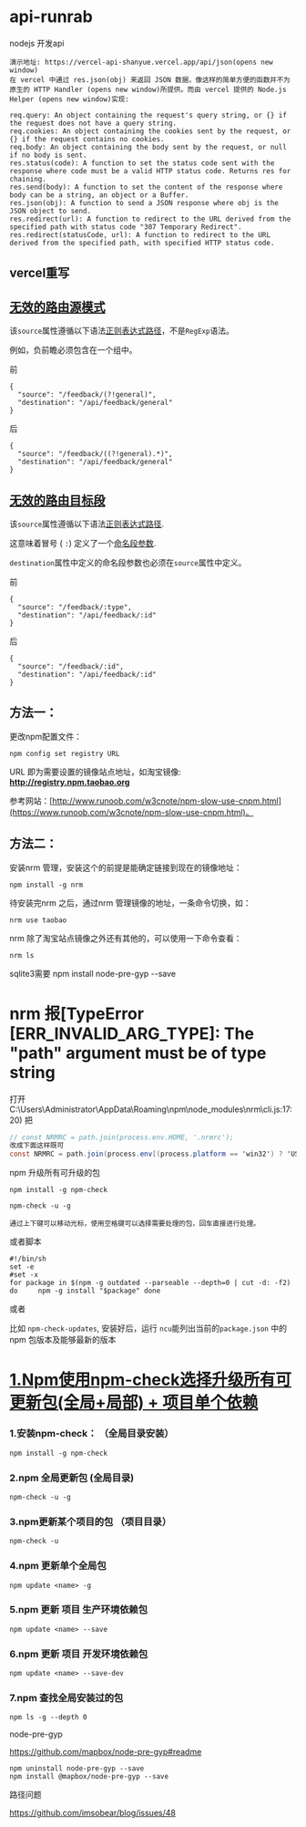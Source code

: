 # api-runrab
 nodejs 开发api











```
演示地址: https://vercel-api-shanyue.vercel.app/api/json(opens new window)
在 vercel 中通过 res.json(obj) 来返回 JSON 数据，像这样的简单方便的函数并不为原生的 HTTP Handler (opens new window)所提供。而由 vercel 提供的 Node.js Helper (opens new window)实现:

req.query: An object containing the request's query string, or {} if the request does not have a query string.
req.cookies: An object containing the cookies sent by the request, or {} if the request contains no cookies.
req.body: An object containing the body sent by the request, or null if no body is sent.
res.status(code): A function to set the status code sent with the response where code must be a valid HTTP status code. Returns res for chaining.
res.send(body): A function to set the content of the response where body can be a string, an object or a Buffer.
res.json(obj): A function to send a JSON response where obj is the JSON object to send.
res.redirect(url): A function to redirect to the URL derived from the specified path with status code "307 Temporary Redirect".
res.redirect(statusCode, url): A function to redirect to the URL derived from the specified path, with specified HTTP status code.
```

## vercel重写

## [无效的路由源模式](https://vercel.com/docs/platform/frequently-asked-questions#invalid-route-source-pattern)

该`source`属性遵循以下语法[正则表达式路径](https://github.com/pillarjs/path-to-regexp/tree/v6.1.0)，不是`RegExp`语法。

例如，负前瞻必须包含在一个组中。

前

```
{
  "source": "/feedback/(?!general)",
  "destination": "/api/feedback/general"
}
```

后

```
{
  "source": "/feedback/((?!general).*)",
  "destination": "/api/feedback/general"
}
```

## [无效的路由目标段](https://vercel.com/docs/platform/frequently-asked-questions#invalid-route-destination-segment)

该`source`属性遵循以下语法[正则表达式路径](https://github.com/pillarjs/path-to-regexp/tree/v6.1.0).

这意味着冒号 ( `:`) 定义了一个[命名段参数](https://github.com/pillarjs/path-to-regexp/tree/v6.1.0#named-parameters).

`destination`属性中定义的命名段参数也必须在`source`属性中定义。

前

```
{
  "source": "/feedback/:type",
  "destination": "/api/feedback/:id"
}
```

后

```
{
  "source": "/feedback/:id",
  "destination": "/api/feedback/:id"
}
```



## 方法一：

更改npm配置文件：

```
npm config set registry URL
```





URL 即为需要设置的镜像站点地址，如淘宝镜像: **http://registry.npm.taobao.org**

参考网站：[http://www.runoob.com/w3cnote/npm-slow-use-cnpm.html](https://www.runoob.com/w3cnote/npm-slow-use-cnpm.html)。

## 方法二：

安装nrm 管理，安装这个的前提是能确定链接到现在的镜像地址：

```
npm install -g nrm
```

待安装完nrm 之后，通过nrm 管理镜像的地址，一条命令切换，如：

```
nrm use taobao
```

nrm 除了淘宝站点镜像之外还有其他的，可以使用一下命令查看：

```
nrm ls
```





sqlite3需要  npm install node-pre-gyp  --save



# nrm 报[TypeError [ERR_INVALID_ARG_TYPE]: The "path" argument must be of type string

打开C:\Users\Administrator\AppData\Roaming\npm\node_modules\nrm\cli.js:17:20)
 把



```csharp
// const NRMRC = path.join(process.env.HOME, '.nrmrc');
改成下面这样既可
const NRMRC = path.join(process.env[(process.platform == 'win32') ? 'USERPROFILE' : 'HOME'], '.nrmrc');
```

npm 升级所有可升级的包

```
npm install -g npm-check
```

```
npm-check -u -g
```

```
通过上下键可以移动光标，使用空格键可以选择需要处理的包，回车直接进行处理。
```

或者脚本

```
#!/bin/sh
set -e
#set -x
for package in $(npm -g outdated --parseable --depth=0 | cut -d: -f2) do     npm -g install "$package" done
```

或者

比如 `npm-check-updates`, 安装好后，运行 `ncu`能列出当前的`package.json` 中的 npm 包版本及能够最新的版本







# [1.Npm使用npm-check选择升级所有可更新包(全局+局部) + 项目单个依赖](https://www.cnblogs.com/wangRong-smile/articles/12341886.html)

### 1.安装npm-check： （全局目录安装）

```
npm install -g npm-check
```

### 2.npm 全局更新包 (全局目录)

```
npm-check -u -g
```

### 3.npm更新某个项目的包 （项目目录）

```
npm-check -u
```

### 4.npm 更新单个全局包

```
npm update <name> -g
```

### 5.npm 更新 项目 生产环境依赖包

```
npm update <name> --save
```

### 6.npm 更新 项目 开发环境依赖包

```
npm update <name> --save-dev
```

### 7.npm 查找全局安装过的包

```
npm ls -g --depth 0
```

node-pre-gyp

https://github.com/mapbox/node-pre-gyp#readme

```
npm uninstall node-pre-gyp --save
npm install @mapbox/node-pre-gyp --save
```

路径问题

https://github.com/imsobear/blog/issues/48

